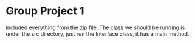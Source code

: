 # Group Project 1
Included everything from the zip file. The class we should be running is under the src directory, just run the Interface class, it has a main method.
